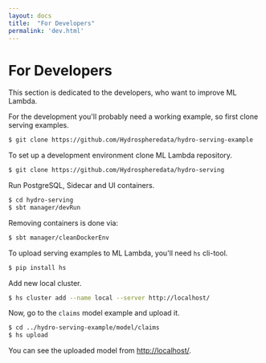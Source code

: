 ```yaml
---
layout: docs
title:  "For Developers"
permalink: 'dev.html'
---
```


# For Developers

This section is dedicated to the developers, who want to improve ML Lambda. 

For the development you'll probably need a working example, so first clone serving examples.

```sh
$ git clone https://github.com/Hydrospheredata/hydro-serving-example 
```

To set up a development environment clone ML Lambda repository.

```sh
$ git clone https://github.com/Hydrospheredata/hydro-serving
```

Run PostgreSQL, Sidecar and UI containers.

```sh
$ cd hydro-serving
$ sbt manager/devRun
```

Removing containers is done via: 

```sh
$ sbt manager/cleanDockerEnv
```

To upload serving examples to ML Lambda, you'll need `hs` cli-tool. 

```sh
$ pip install hs
```

Add new local cluster.

```sh
$ hs cluster add --name local --server http://localhost/
```

Now, go to the `claims` model example and upload it.

```sh 
$ cd ../hydro-serving-example/model/claims
$ hs upload
```

You can see the uploaded model from [http://localhost/](http://localhost/). 